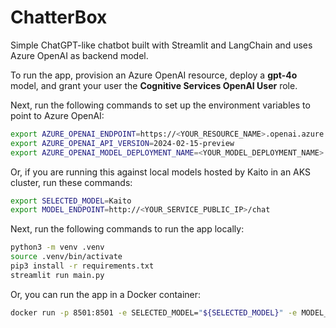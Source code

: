 # ChatterBox

Simple ChatGPT-like chatbot built with Streamlit and LangChain and uses Azure OpenAI as backend model.

To run the app, provision an Azure OpenAI resource, deploy a **gpt-4o** model, and grant your user the **Cognitive Services OpenAI User** role.

Next, run the following commands to set up the environment variables to point to Azure OpenAI:

```bash
export AZURE_OPENAI_ENDPOINT=https://<YOUR_RESOURCE_NAME>.openai.azure.com/
export AZURE_OPENAI_API_VERSION=2024-02-15-preview
export AZURE_OPENAI_MODEL_DEPLOYMENT_NAME=<YOUR_MODEL_DEPLOYMENT_NAME>
```

Or, if you are running this against local models hosted by Kaito in an AKS cluster, run these commands:

```bash
export SELECTED_MODEL=Kaito
export MODEL_ENDPOINT=http://<YOUR_SERVICE_PUBLIC_IP>/chat
```

Next, run the following commands to run the app locally:

```bash
python3 -m venv .venv
source .venv/bin/activate
pip3 install -r requirements.txt
streamlit run main.py
```

Or, you can run the app in a Docker container:

```bash
docker run -p 8501:8501 -e SELECTED_MODEL="${SELECTED_MODEL}" -e MODEL_ENDPOINT="${MODEL_ENDPOINT}" ghcr.io/pauldotyu/chatterbox:latest
```